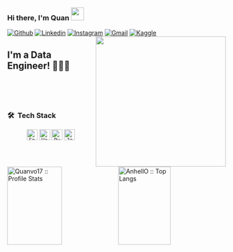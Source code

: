 ### Hi there, I'm Quan <img src="https://raw.githubusercontent.com/iampavangandhi/iampavangandhi/master/gifs/Hi.gif" width="30px">
<!-- Your badges
You can use the website to generate badges: https://shields.io/
-->
[![Github](https://img.shields.io/badge/-Github-333?style=flat&logo=Github&logoColor=white)](https://github.com/quanvo17)
[![Linkedin](https://img.shields.io/badge/-LinkedIn-blue?style=flat&logo=Linkedin&logoColor=white)](https://www.linkedin.com/in/quanvo17/)
[![Instagram](https://img.shields.io/badge/-Instagram-c13584?style=flat&labelColor=c13584&logo=instagram&logoColor=white)](https://www.instagram.com/quan.vo17/)
[![Gmail](https://img.shields.io/badge/-Gmail-c14438?style=flat&logo=Gmail&logoColor=white)](mailto:quanvd.cs@gmail.com)
[![Kaggle](https://img.shields.io/badge/-Kaggle-20beff?style=flat&logo=Kaggle&logoColor=white)](https://kaggle.com/quanvd)
<img align='right' src="https://media.giphy.com/media/RbDKaczqWovIugyJmW/giphy.gif" width="300" border-radius="50%">

## I'm a Data Engineer! 👨🏻‍💻
<br>
<br>
<br>
<h3> 🛠 &nbsp;Tech Stack</h3>
<p align="center">
  <code><img title="Spark" height="25" src="https://github.com/zumrudu-anka/zumrudu-anka/blob/master/images/c.svg"></code>
  <code><img title="Hadoop" height="25" src="https://github.com/zumrudu-anka/zumrudu-anka/blob/master/images/c.svg"></code>
  <code><img title="Python" height="25" src="https://github.com/zumrudu-anka/zumrudu-anka/blob/master/images/python-original.svg"></code>
  <code><img title="Java" height="25" src="https://github.com/zumrudu-anka/zumrudu-anka/blob/master/images/java-orignial.svg"></code>
</p>

<br/>
<p>
  <img height="180em" width="50%" src="https://github-readme-stats.vercel.app/api?username=quanvo17&show_icons=true&theme=synthwave" alt="Quanvo17 :: Profile Stats" />
  <img height="180em" width="49%" styles="align: right" src="https://github-readme-stats.vercel.app/api/top-langs/?username=quanvo17&langs_count=10&theme=tokyonight&layout=compact" alt="AnhellO :: Top Langs" /></p>
